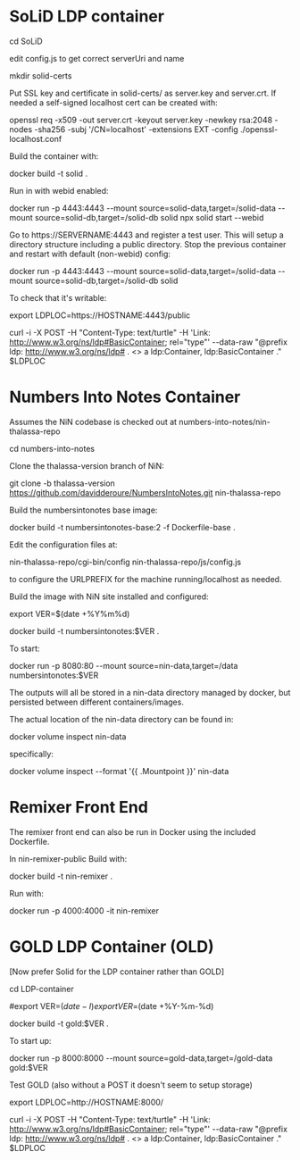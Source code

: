 # SoLiD LDP container

cd SoLiD

edit config.js to get correct serverUri and name

mkdir  solid-certs

Put SSL key and certificate in solid-certs/ as server.key and server.crt.  If needed a self-signed localhost cert can be created with:

openssl req -x509 -out server.crt -keyout server.key -newkey rsa:2048 -nodes -sha256  -subj '/CN=localhost' -extensions EXT -config ./openssl-localhost.conf

Build the container with:

docker build -t solid .

Run in with webid enabled:

docker run -p 4443:4443 --mount source=solid-data,target=/solid-data --mount source=solid-db,target=/solid-db solid  npx solid start --webid

Go to https://SERVERNAME:4443 and register a test user.  This will setup a directory structure including a public directory.  Stop the previous
container and restart with default (non-webid) config:

docker run -p 4443:4443 --mount source=solid-data,target=/solid-data --mount source=solid-db,target=/solid-db solid 

To check that it's writable:

export LDPLOC=https://HOSTNAME:4443/public

curl -i -X POST -H "Content-Type: text/turtle" -H 'Link: <http://www.w3.org/ns/ldp#BasicContainer>; rel="type"' --data-raw "@prefix ldp: <http://www.w3.org/ns/ldp#> . <> a ldp:Container, ldp:BasicContainer ." $LDPLOC

# Numbers Into Notes Container

Assumes the NiN codebase is checked out at numbers-into-notes/nin-thalassa-repo

cd numbers-into-notes

Clone the thalassa-version branch of NiN:

git clone -b thalassa-version https://github.com/davidderoure/NumbersIntoNotes.git nin-thalassa-repo

Build the numbersintonotes base image:

docker build -t numbersintonotes-base:2 -f Dockerfile-base .

Edit the configuration files at:

nin-thalassa-repo/cgi-bin/config
nin-thalassa-repo/js/config.js

to configure the URLPREFIX for the machine running/localhost as needed.

Build the image with NiN site installed and configured:

export VER=$(date +%Y%m%d)

docker build -t numbersintonotes:$VER .

To start:

docker run -p 8080:80 --mount source=nin-data,target=/data numbersintonotes:$VER

The outputs will all be stored in a nin-data directory managed by docker, but persisted between different containers/images.

The actual location of the nin-data directory can be found in:

docker volume inspect nin-data

specifically:

docker volume inspect --format '{{ .Mountpoint }}' nin-data

# Remixer Front End

The remixer front end can also be run in Docker using the included Dockerfile.

In nin-remixer-public Build with:

docker build -t nin-remixer .

Run with:

docker run -p 4000:4000 -it nin-remixer

# GOLD LDP Container (OLD)

[Now prefer Solid for the LDP container rather than GOLD]

cd LDP-container

#export VER=$(date -I)
export VER=$(date +%Y-%m-%d)

docker build -t gold:$VER .

To start up:

docker run -p 8000:8000 --mount source=gold-data,target=/gold-data gold:$VER

Test GOLD (also without a POST it doesn't seem to setup storage)

export LDPLOC=http://HOSTNAME:8000/

curl -i -X POST -H "Content-Type: text/turtle" -H 'Link: <http://www.w3.org/ns/ldp#BasicContainer>; rel="type"' --data-raw "@prefix ldp: <http://www.w3.org/ns/ldp#> . <> a ldp:Container, ldp:BasicContainer ." $LDPLOC

